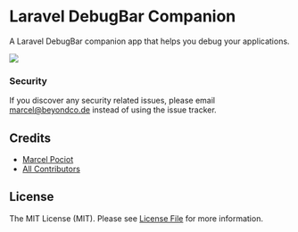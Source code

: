# Laravel DebugBar Companion

A Laravel DebugBar companion app that helps you debug your applications.

![](https://beyondco.de/github/laravel-debugbar-companion/companion.png)

### Security

If you discover any security related issues, please email marcel@beyondco.de instead of using the issue tracker.

## Credits

- [Marcel Pociot](https://github.com/mpociot)
- [All Contributors](../../contributors)

## License

The MIT License (MIT). Please see [License File](LICENSE.md) for more information.